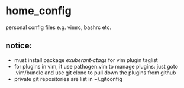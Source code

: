 home\_config
===========

personal config files e.g. vimrc, bashrc etc.

## notice:
- must install package *exuberant-ctags* for vim plugin taglist
- for plugins in vim, it use pathogen.vim to manage plugins: just goto .vim/bundle and use git clone to pull down the plugins from github
- private git repositories are list in ~/.gitconfig
